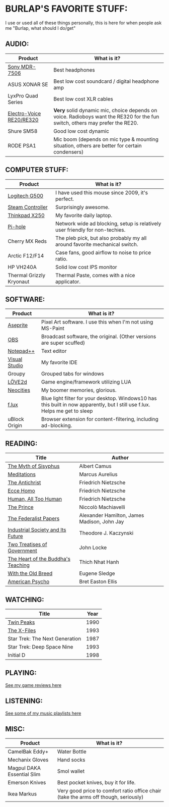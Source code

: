 # BURLAP'S FAVORITE STUFF:

I use or used all of these things personally, this is here for when people ask me "Burlap, what should I do/get"

## AUDIO:

Product       | What is it?                        |
--------------| -----------------------------------|
[Sony MDR-7506](https://en.wikipedia.org/wiki/Sony_MDR-V6) | Best headphones
ASUS XONAR SE | Best low cost soundcard / digital headphone amp
LyxPro Quad Series | Best low cost XLR cables
[Electro-Voice RE20/RE320](https://www.electrovoice.com/binary/RE20_Engineering_Data_Sheet.PDF) | **Very** solid dynamic mic, choice depends on voice. Radioboys want the RE320 for the fun switch, others may prefer the RE20.
Shure SM58 | Good low cost dynamic
RODE PSA1 | Mic boom (depends on mic type & mounting situation, others are better for certain condensers)

## COMPUTER STUFF:

Product       | What is it?                    |
--------------| -------------------------------|
[Logitech G500](https://i.imgur.com/vs5m01S.jpg) | I have used this mouse since 2009, it's perfect.
[Steam Controller](https://store.steampowered.com/app/353370/Steam_Controller/) | Surprisingly awesome.
[Thinkpad X250](https://www.lenovo.com/us/en/laptops/thinkpad/x-series/x250/) | My favorite daily laptop.
[Pi-hole](https://pi-hole.net/) | Network wide ad blocking, setup is relatively user friendly for non-techies.
Cherry MX Reds | The pleb pick, but also probably my all around favorite mechanical switch.
Arctic F12/F14 | Case fans, good airflow to noise to price ratio.
HP VH240A | Solid low cost IPS monitor
Thermal Grizzly Kryonaut | Thermal Paste, comes with a nice applicator.

## SOFTWARE:

Product | What is it?                                 |
--------| --------------------------------------------|
[Aseprite](https://store.steampowered.com/app/431730/Aseprite/)| Pixel Art software. I use this when I'm not using MS-Paint
[OBS](https://obsproject.com/) | Broadcast software, the original. (Other versions are super scuffed)
[Notepad++](https://notepad-plus-plus.org/) | Text editor
[Visual Studio](https://visualstudio.microsoft.com/) | My favorite IDE
Groupy | Grouped tabs for windows
[LÖVE2d](https://love2d.org/) | Game engine/framework utilizing LUA
[Neocities](https://neocities.org/) | My boomer memories, glorious.
[f.lux](https://justgetflux.com/) | Blue light filter for your desktop. Windows10 has this built in now apparently, but I still use f.lux. Helps me get to sleep
uBlock Origin | Browser extension for content-filtering, including ad-blocking.

## READING:

Title                | Author      |
---------------------| ------------|
[The Myth of Sisyphus](https://en.wikipedia.org/wiki/The_Myth_of_Sisyphus) | 	Albert Camus
[Meditations](https://en.wikipedia.org/wiki/Meditations) | Marcus Aurelius
[The Antichrist](https://en.wikipedia.org/wiki/The_Antichrist_(book)) | Friedrich Nietzsche
[Ecce Homo](https://en.wikipedia.org/wiki/Ecce_Homo_(book)) | Friedrich Nietzsche
[Human, All Too Human](https://en.wikipedia.org/wiki/Human,_All_Too_Human) | Friedrich Nietzsche
[The Prince](https://en.wikipedia.org/wiki/The_Prince) | Niccolò Machiavelli
[The Federalist Papers](https://www.gutenberg.org/files/1404/1404-h/1404-h.htm)| Alexander Hamilton, James Madison, John Jay
[Industrial Society and Its Future](https://www.washingtonpost.com/wp-srv/national/longterm/unabomber/manifesto.text.htm) | Theodore J. Kaczynski
[Two Treatises of Government](https://en.wikipedia.org/wiki/Two_Treatises_of_Government) | John Locke
[The Heart of the Buddha's Teaching](https://plumvillage.org/books/the-heart-of-the-buddhas-teaching/) | Thich Nhat Hanh
[With the Old Breed](https://en.wikipedia.org/wiki/With_the_Old_Breed) | Eugene Sledge
[American Psycho](https://en.wikipedia.org/wiki/American_Psycho) | Bret Easton Ellis

## WATCHING:

Title                | Year        |
---------------------| ------------|
[Twin Peaks](https://www.youtube.com/watch?v=UXjTEw9Qm0k) | 1990
[The X-Files](https://www.youtube.com/watch?v=ngf3DL5L5so) | 1993
Star Trek: The Next Generation | 1987
Star Trek: Deep Space Nine | 1993
Initial D | 1998

## PLAYING:

[See my game reviews here](https://store.steampowered.com/curator/36232137-BurlapTV/)

## LISTENING:

[See some of my music playlists here](https://www.youtube.com/channel/UCtFZaidA8G-g3URGfaAh8oA/playlists)

## MISC:

Product        | What is it?                             |
---------------| ----------------------------------------|
CamelBak Eddy+ | Water Bottle
Mechanix Gloves | Hand socks
Magpul DAKA Essential Slim | Smol wallet
Emerson Knives | Best pocket knives, buy it for life.
Ikea Markus | Very good price to comfort ratio office chair (take the arms off though, seriously)

